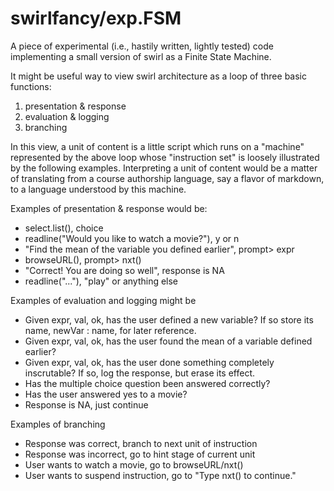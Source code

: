 # swirlfancy/exp.FSM

A piece of experimental (i.e., hastily written, lightly tested) code implementing a small version of swirl as a Finite State Machine.

It might be useful way to view swirl architecture as a loop of three basic functions:

1. presentation & response
2. evaluation & logging
3. branching

In this view, a unit of content is a little script which runs on a "machine" represented by the above loop whose "instruction set" is loosely illustrated by the following examples. Interpreting a unit of content would be a matter of translating from a course authorship language, say a flavor of markdown, to a language understood by this machine.

Examples of presentation & response would be:
* select.list(<choices>), choice
* readline("Would you like to watch a movie?"), y or n
* "Find the mean of the variable you defined earlier", prompt> expr
* browseURL(<movie>), prompt> nxt()
* "Correct! You are doing so well", response is NA
* readline("..."), "play" or anything else

Examples of evaluation and logging might be
* Given expr, val, ok, has the user defined a new variable? If so store its name, newVar : name, for later reference.
* Given expr, val, ok, has the user found the mean of a variable defined earlier?
* Given expr, val, ok, has the user done something completely inscrutable? If so, log the response, but erase its effect.
* Has the multiple choice question been answered correctly?
* Has the user answered yes to a movie?
* Response is NA, just continue

Examples of branching
* Response was correct, branch to next unit of instruction
* Response was incorrect, go to hint stage of current unit
* User wants to watch a movie, go to browseURL/nxt()
* User wants to suspend instruction, go to "Type nxt() to continue."


